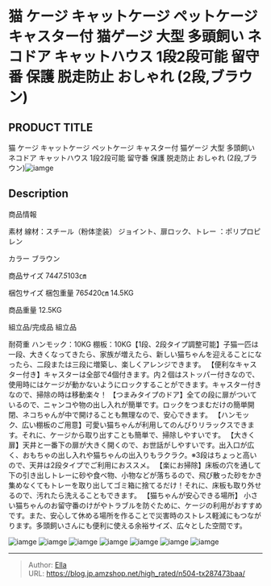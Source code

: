 # 猫 ケージ キャットケージ ペットケージ キャスター付 猫ゲージ 大型 多頭飼い ネコドア キャットハウス 1段2段可能 留守番 保護 脱走防止 おしゃれ (2段,ブラウン)


## PRODUCT TITLE 

猫 ケージ キャットケージ ペットケージ キャスター付 猫ゲージ 大型 多頭飼い ネコドア キャットハウス 1段2段可能 留守番 保護 脱走防止 おしゃれ (2段,ブラウン)![iamge](https://b2bfiles1.gigab2b.cn/image/wkseller/1157/20211228_8f8c100dcd52a068603964f314956f9b.jpg)

## Description

商品情報




素材
線材：スチール（粉体塗装）
ジョイント、扉ロック、トレー ：ポリプロピレン


カラー
ブラウン


商品サイズ
74*47.5*103㎝


梱包サイズ
梱包重量
76*54*20㎝
14.5KG


商品重量
12.5KG


組立品/完成品
組立品


耐荷重
ハンモック：10KG 棚板：10KG【1段、2段タイプ調整可能】子猫一匹は一段、大きくなってきたら、家族が増えたら、新しい猫ちゃんを迎えることになったら、二段または三段に増築し、楽しくアレンジできます。
【便利なキャスター付き】キャスターは全部で4個付きます。内２個はストッパー付きなので、使用時にはケージが動かないようにロックすることができます。キャスター付きなので、掃除の時は移動楽々！
【つまみタイプのドア】全ての段に扉がついているので、ニャンコや物の出し入れが簡単です。ロックをつまむだけの簡単開閉、ネコちゃんが中で開けることも無理なので、安心できます。
【ハンモック、広い棚板のご用意】可愛い猫ちゃんが利用してのんびりリラックスできます。それに、ケージから取り出すことも簡単で、掃除しやすいです。
【大きく扉】天井と一番下の扉が大きく開くので、お世話がしやすいです。出入口が広く、おもちゃの出し入れや猫ちゃんの出入りもラクラク。※3段はちょっと高いので、天井は2段タイプでご利用におススメ。
【楽にお掃除】床板の穴を通して下の引き出しトレーに砂や食べ物、小物などが落ちるので、飛び散った砂をかき集めなくてもトレーを取り出してゴミ箱に捨てるだけ！それに、床板も取り外せるので、汚れたら洗えることもできます。
【猫ちゃんが安心できる場所】 小さい猫ちゃんのお留守番のけがやトラブルを防ぐために、ケージの利用がおすすめです。また、安心して休める場所を作ることで災害時のストレス軽減にもつながります。多頭飼いさんにも便利に使える余裕サイズ、広々とした空間です。



![iamge](https://b2bfiles1.gigab2b.cn/image/wkseller/1157/20211223_4a8038e96a5b1a25a95c869274956e9b.JPG)
![iamge](https://b2bfiles1.gigab2b.cn/image/wkseller/1157/20220110_1f8c58f9c91fefdeda0ae0769109e414.jpg)
![iamge](https://b2bfiles1.gigab2b.cn/image/wkseller/1157/20220110_1ae1c8fbb1a3b7544cdae18c249650ab.jpg)
![iamge](https://b2bfiles1.gigab2b.cn/image/wkseller/1157/20220110_91b793b2261d0fe5e20d01c175fa74cd.jpg)
![iamge](https://b2bfiles1.gigab2b.cn/image/wkseller/1157/20220110_d2fe10baa55cc1a7094dd83e8defd368.jpg)
![iamge](https://b2bfiles1.gigab2b.cn/image/wkseller/1157/20220110_89483b15ac0ce4b71b10cdd9ea5e293c.jpg)
![iamge](https://b2bfiles1.gigab2b.cn/image/wkseller/1157/20220110_0a06fef2486223d3936e9c2233ea0c3f.jpg)


---

> Author: [Ella](https://blog.jp.amzshop.net/)  
> URL: https://blog.jp.amzshop.net/high_rated/n504-tx287473baa/  

